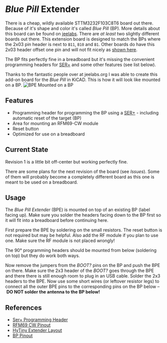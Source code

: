 # *Blue Pill* Extender

There is a cheap, wildly available STTM3232F103C8T6 board out there. Because of it's shape and color it's called *Blue Pill* (BP). More details about this board can be found on [jeelabs](http://jeelabs.org/article/1649a/). There are *at least* two slightly different boards out there. This extension board is designed to match the BPs where the 2x03 pin header is next to `B11`, `B10` and `B1`. Other boards do have this 2x03 header offset one pin and will not fit nicely as [shown here](https://cloud.githubusercontent.com/assets/148955/22704867/965d2520-ed69-11e6-9ae8-8ece3ff3e735.jpg).

The BP fits perfectly fine in a breadboard but it's missing the convenient programming headers for [SER+](http://jeelabs.org/article/1649f/) and some other features (see list below).

Thanks to the fantastic people over at jeelabs.org I was able to create this add-on board for the *Blue Pill* in KiCAD. This is how it will look like mounted on a BP.
![BPE Mounted on a BP](https://cloud.githubusercontent.com/assets/2557225/22713238/e5d889aa-ed87-11e6-9a44-4d8ea02ba8fa.png)

## Features

* Programming header for programming the BP using a [SER+](http://jeelabs.org/article/1649f/) - including automatic reset of the target (BP)
* Area for mounting an RFM69-CW module
* Reset button
* Optimized for use on a breadboard

## Current State

Revision 1 is a little bit off-center but working perfectly fine.

There are some plans for the next revision of the board (see *Issues*). Some of them will probably become a completely different board as this one is meant to be used on a breadboard.

## Usage
The *Blue Pill Extender* (BPE) is mounted on top of an existing BP (label facing up). Make sure you solder the headers facing down to the BP first so it will fit into a breadboard before continuing here.

First prepare the BPE by soldering on the small resistors. The reset button is not required but may be helpful. Also add the RF module if you plan to use one. Make sure the RF module is not placed wrongly!

The 90° programming headers should be mounted from below (soldering on top) but they do work both ways.

Now remove the jumpers from the *BOOT?* pins on the BP and push the BPE on there. Make sure the 2x3 header of the *BOOT?* goes through the BPE and there there is still enough room to plug in an USB cable. Solder the 2x3 headers to the BPE. Now use some short wires (or leftover resistor legs) to connect all the outer BPE pins to the corresponding pins on the BP below – **DO NOT solder the antenna to the BP below!**

## References

* [Ser+ Programming Header](http://jeelabs.org/article/1649f/)
* [RFM69 CW Pinout](https://openenergymonitor.org/emon/sites/default/files/RFM69CW-V1.1_Hope_pinouts.jpg)
* [HyTiny Extender Layout](https://github.com/jeelabs/embello/blob/master/explore/1608-forth/tex/tex-v0.pdf)
* [BP Pinout](http://wiki.stm32duino.com/images/a/ae/Bluepillpinout.gif)
